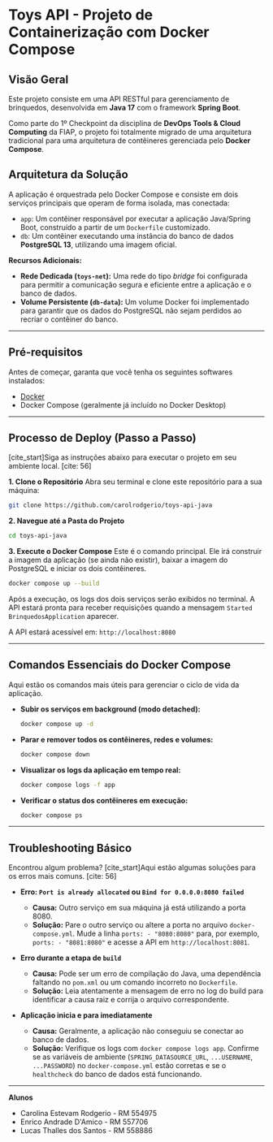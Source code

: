 # Toys API - Projeto de Containerização com Docker Compose

## Visão Geral

Este projeto consiste em uma API RESTful para gerenciamento de brinquedos, desenvolvida em **Java 17** com o framework **Spring Boot**.

Como parte do 1º Checkpoint da disciplina de **DevOps Tools & Cloud Computing** da FIAP, o projeto foi totalmente migrado de uma arquitetura tradicional para uma arquitetura de contêineres gerenciada pelo **Docker Compose**.

## Arquitetura da Solução

A aplicação é orquestrada pelo Docker Compose e consiste em dois serviços principais que operam de forma isolada, mas conectada:

* `app`: Um contêiner responsável por executar a aplicação Java/Spring Boot, construído a partir de um `Dockerfile` customizado.
* `db`: Um contêiner executando uma instância do banco de dados **PostgreSQL 13**, utilizando uma imagem oficial.

**Recursos Adicionais:**

* **Rede Dedicada (`toys-net`):** Uma rede do tipo *bridge* foi configurada para permitir a comunicação segura e eficiente entre a aplicação e o banco de dados.
* **Volume Persistente (`db-data`):** Um volume Docker foi implementado para garantir que os dados do PostgreSQL não sejam perdidos ao recriar o contêiner do banco.

---

## Pré-requisitos

Antes de começar, garanta que você tenha os seguintes softwares instalados:

* [Docker](https://www.docker.com/products/docker-desktop/)
* Docker Compose (geralmente já incluído no Docker Desktop)

---

## Processo de Deploy (Passo a Passo)

[cite_start]Siga as instruções abaixo para executar o projeto em seu ambiente local. [cite: 56]

**1. Clone o Repositório**
Abra seu terminal e clone este repositório para a sua máquina:
```bash
git clone https://github.com/carolrodgerio/toys-api-java
```

**2. Navegue até a Pasta do Projeto**
```bash
cd toys-api-java
```

**3. Execute o Docker Compose**
Este é o comando principal. Ele irá construir a imagem da aplicação (se ainda não existir), baixar a imagem do PostgreSQL e iniciar os dois contêineres.
```bash
docker compose up --build
```

Após a execução, os logs dos dois serviços serão exibidos no terminal. A API estará pronta para receber requisições quando a mensagem `Started BrinquedosApplication` aparecer.

A API estará acessível em: `http://localhost:8080`

---

## Comandos Essenciais do Docker Compose

Aqui estão os comandos mais úteis para gerenciar o ciclo de vida da aplicação.

* **Subir os serviços em background (modo detached):**
    ```bash
    docker compose up -d
    ```

* **Parar e remover todos os contêineres, redes e volumes:**
    ```bash
    docker compose down
    ```

* **Visualizar os logs da aplicação em tempo real:**
    ```bash
    docker compose logs -f app
    ```

* **Verificar o status dos contêineres em execução:**
    ```bash
    docker compose ps
    ```

---

## Troubleshooting Básico

Encontrou algum problema? [cite_start]Aqui estão algumas soluções para os erros mais comuns. [cite: 56]

* **Erro: `Port is already allocated` ou `Bind for 0.0.0.0:8080 failed`**
    * **Causa:** Outro serviço em sua máquina já está utilizando a porta 8080.
    * **Solução:** Pare o outro serviço ou altere a porta no arquivo `docker-compose.yml`. Mude a linha `ports: - "8080:8080"` para, por exemplo, `ports: - "8081:8080"` e acesse a API em `http://localhost:8081`.

* **Erro durante a etapa de `build`**
    * **Causa:** Pode ser um erro de compilação do Java, uma dependência faltando no `pom.xml` ou um comando incorreto no `Dockerfile`.
    * **Solução:** Leia atentamente a mensagem de erro no log do build para identificar a causa raiz e corrija o arquivo correspondente.

* **Aplicação inicia e para imediatamente**
    * **Causa:** Geralmente, a aplicação não conseguiu se conectar ao banco de dados.
    * **Solução:** Verifique os logs com `docker compose logs app`. Confirme se as variáveis de ambiente (`SPRING_DATASOURCE_URL`, `...USERNAME`, `...PASSWORD`) no `docker-compose.yml` estão corretas e se o `healthcheck` do banco de dados está funcionando.

---

**Alunos**

* Carolina Estevam Rodgerio - RM 554975
* Enrico Andrade D'Amico -  RM 557706
* Lucas Thalles dos Santos - RM 558886
